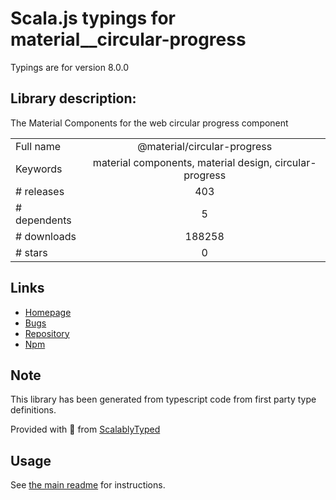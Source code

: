 
# Scala.js typings for material__circular-progress

Typings are for version 8.0.0

## Library description:
The Material Components for the web circular progress component

|                    |                 |
| ------------------ | :-------------: |
| Full name          | @material/circular-progress |
| Keywords           | material components, material design, circular-progress |
| # releases         | 403 |
| # dependents       | 5 |
| # downloads        | 188258 |
| # stars            | 0 |

## Links
- [Homepage](https://github.com/material-components/material-components-web#readme)
- [Bugs](https://github.com/material-components/material-components-web/issues)
- [Repository](https://github.com/material-components/material-components-web)
- [Npm](https://www.npmjs.com/package/%40material%2Fcircular-progress)
    


## Note
This library has been generated from typescript code from first party type definitions.

Provided with :purple_heart: from [ScalablyTyped](https://github.com/oyvindberg/ScalablyTyped)

## Usage
See [the main readme](../../readme.md) for instructions.



